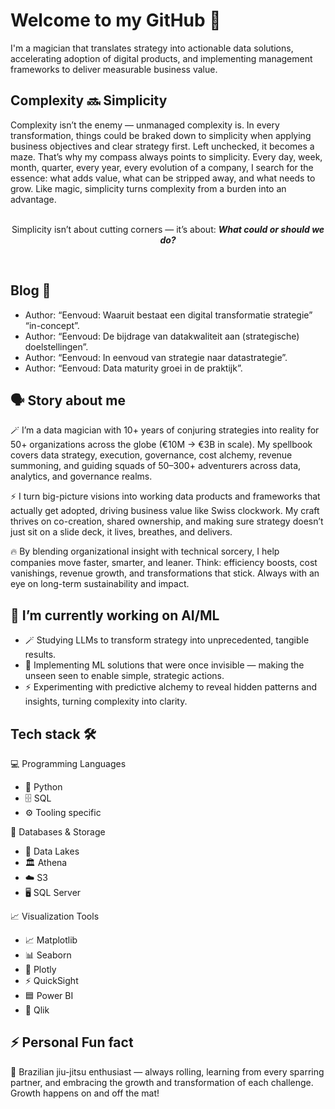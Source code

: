 # Welcome to my GitHub 👋
I'm a magician that translates strategy into actionable data solutions, accelerating adoption of digital products, and
implementing management frameworks to deliver measurable business value.

## Complexity 🔜 Simplicity
Complexity isn’t the enemy — unmanaged complexity is. In every transformation, things could be braked down to simplicity when applying business objectives and clear strategy first. Left unchecked, it becomes a maze.
That’s why my compass always points to simplicity. Every day, week, month, quarter, every year, every evolution of a company, I search for the essence: what adds value, what can be stripped away, and what needs to grow. Like magic, simplicity turns complexity from a burden into an advantage.

<p align="center">
<br>
  Simplicity isn’t about cutting corners — it’s about: <i><b>What could or should we do?</b></i>
</p>
<p align="center">
<br>
</p>


## Blog 📑
- Author:  “Eenvoud: Waaruit bestaat een digital transformatie strategie”  “in-concept”.
- Author:  “Eenvoud: De bijdrage van datakwaliteit aan (strategische) doelstellingen”.
- Author:   “Eenvoud: In eenvoud van strategie naar datastrategie”.
- Author:   “Eenvoud: Data maturity groei in de praktijk”.

## 🗣 Story about me
🪄 I’m a data magician with 10+ years of conjuring strategies into reality for 50+ organizations across the globe (€10M → €3B in scale). My spellbook covers data strategy, execution, governance, cost alchemy, revenue summoning, and guiding squads of 50–300+ adventurers across data, analytics, and governance realms.

⚡ I turn big-picture visions into working data products and frameworks that actually get adopted, driving business value like Swiss clockwork. My craft thrives on co-creation, shared ownership, and making sure strategy doesn’t just sit on a slide deck, it lives, breathes, and delivers.

🔥 By blending organizational insight with technical sorcery, I help companies move faster, smarter, and leaner. Think: efficiency boosts, cost vanishings, revenue growth, and transformations that stick. Always with an eye on long-term sustainability and impact.

## 🔭 I’m currently working on AI/ML
- 🪄 Studying LLMs to transform strategy into unprecedented, tangible results.
- 🔮 Implementing ML solutions that were once invisible — making the unseen seen to enable simple, strategic actions.
- ⚡ Experimenting with predictive alchemy to reveal hidden patterns and insights, turning complexity into clarity.

## Tech stack 🛠️

💻 Programming Languages
- 🐍 Python
- 🗄️ SQL
- ⚙️ Tooling specific

💾 Databases & Storage
- 🌊 Data Lakes
- 🏛️ Athena
- ☁️ S3
- 🖥️ SQL Server

📈 Visualization Tools
- 📈 Matplotlib
- 📊 Seaborn
- 🔗 Plotly
- ⚡ QuickSight
- 🟦 Power BI
- 🎯 Qlik


## ⚡ Personal Fun fact
🥋 Brazilian jiu-jitsu enthusiast — always rolling, learning from every sparring partner, and embracing the growth and transformation of each challenge. Growth happens on and off the mat!
